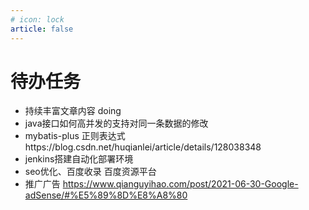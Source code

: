 ```yaml
---
# icon: lock
article: false
---
```


# 待办任务
- 持续丰富文章内容  doing
- java接口如何高并发的支持对同一条数据的修改
- mybatis-plus 正则表达式https://blog.csdn.net/huqianlei/article/details/128038348
- jenkins搭建自动化部署环境 
- seo优化、百度收录  百度资源平台
- 推广广告 https://www.qianguyihao.com/post/2021-06-30-Google-adSense/#%E5%89%8D%E8%A8%80

